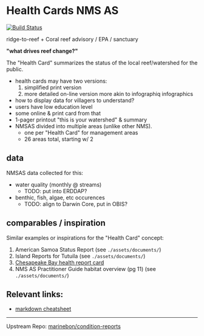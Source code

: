 # Health Cards NMS AS
[![Build Status](https://travis-ci.org/USF-IMARS/health-cards-nmsas.svg?branch=master)](https://travis-ci.org/USF-IMARS/health-cards-nmsas)

ridge-to-reef + Coral reef advisory / EPA / sanctuary

**"what drives reef change?"**

The "Health Card" summarizes the status of the local reef/watershed for the public.

* health cards may have two versions:
    1. simplified print version
    2. more detailed on-line version more akin to infographiq infographics
* how to display data for villagers to understand?
* users have low education level
* some online & print card from that
* 1-pager printout "this is your watershed" & summary
* NMSAS divided into multiple areas (unlike other NMS).
    * one per "Health Card" for management areas
    * 26 areas total, starting w/ 2

## data
NMSAS data collected for this:
* water quality (monthly @ streams)
    * TODO: put into ERDDAP?
* benthic, fish, algae, etc occurences
    * TODO: align to Darwin Core, put in OBIS?

## comparables / inspiration
Similar examples or inspirations for the "Health Card" concept:
1. American Samoa Status Report (see `./assets/documents/`)
1. Island Reports for Tutuila (see `./assets/documents/`)
1. [Chesapeake Bay health report card](https://ecoreportcard.org/report-cards/chesapeake-bay/health/)
1. NMS AS Practitioner Guide habitat overview (pg 11) (see `./assets/documents/`)

## Relevant links:
* [markdown cheatsheet](https://github.com/adam-p/markdown-here/wiki/Markdown-Cheatsheet)

----------------------------------------------------------

Upstream Repo: [marinebon/condition-reports](https://github.com/marinebon/condition-reports)
